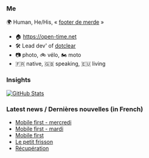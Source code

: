 ### Me

🌍 Human, He/His, « [footer de merde](https://open-time.net/post/2013/07/17/La-veritable-histoire-du-Footer-de-merde-) » 
* 🏠 https://open-time.net 
* 🛠️ Lead dev' of [dotclear](https://git.dotclear.org/dev/dotclear)
* 📷 photo, 🚲 vélo, 🏍️ moto 
* 🇫🇷 native, 🇬🇧 speaking, 🇪🇺 living

### Insights

[![GitHub Stats](https://github-readme-stats-sigma-five.vercel.app/api?username=franck-paul)](https://github.com/franck-paul)

### Latest news / Dernières nouvelles (in French)

<!-- BLOG-POST-LIST:START -->
- [Mobile first - mercredi](https://open-time.net/post/2025/10/01/Mobile-first-mercredi)
- [Mobile first - mardi](https://open-time.net/post/2025/09/30/Mobile-first-mardi)
- [Mobile first](https://open-time.net/post/2025/09/29/Mobile-first)
- [Le petit frisson](https://open-time.net/post/2025/09/28/Le-petit-frisson)
- [Récupération](https://open-time.net/post/2025/09/27/Recuperation)
<!-- BLOG-POST-LIST:END -->

